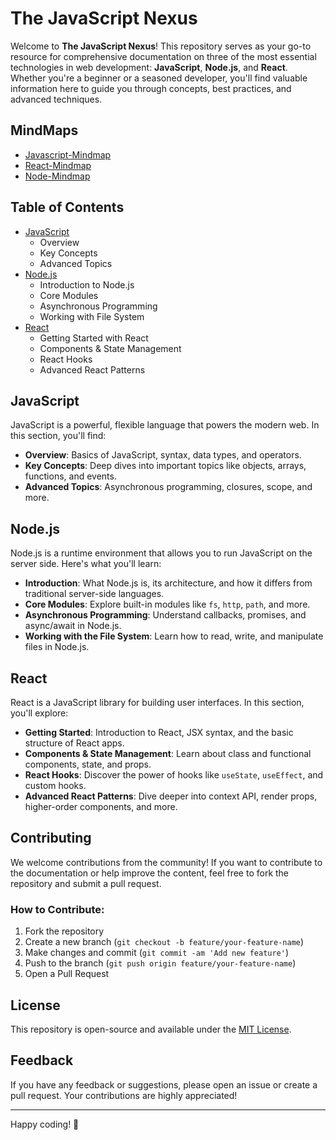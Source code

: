 


# The JavaScript Nexus

Welcome to **The JavaScript Nexus**! This repository serves as your go-to resource for comprehensive documentation on three of the most essential technologies in web development: **JavaScript**, **Node.js**, and **React**. Whether you're a beginner or a seasoned developer, you'll find valuable information here to guide you through concepts, best practices, and advanced techniques.

## MindMaps
  - [Javascript-Mindmap](https://roadmap.sh/javascript)
  - [React-Mindmap](https://roadmap.sh/react)
  - [Node-Mindmap](https://roadmap.sh/node)


## Table of Contents

- [JavaScript](#javascript)
  - Overview
  - Key Concepts
  - Advanced Topics
- [Node.js](#nodejs)
  - Introduction to Node.js
  - Core Modules
  - Asynchronous Programming
  - Working with File System
- [React](#react)
  - Getting Started with React
  - Components & State Management
  - React Hooks
  - Advanced React Patterns

## JavaScript

JavaScript is a powerful, flexible language that powers the modern web. In this section, you'll find:

- **Overview**: Basics of JavaScript, syntax, data types, and operators.
- **Key Concepts**: Deep dives into important topics like objects, arrays, functions, and events.
- **Advanced Topics**: Asynchronous programming, closures, scope, and more.

## Node.js

Node.js is a runtime environment that allows you to run JavaScript on the server side. Here's what you'll learn:

- **Introduction**: What Node.js is, its architecture, and how it differs from traditional server-side languages.
- **Core Modules**: Explore built-in modules like `fs`, `http`, `path`, and more.
- **Asynchronous Programming**: Understand callbacks, promises, and async/await in Node.js.
- **Working with the File System**: Learn how to read, write, and manipulate files in Node.js.

## React

React is a JavaScript library for building user interfaces. In this section, you'll explore:

- **Getting Started**: Introduction to React, JSX syntax, and the basic structure of React apps.
- **Components & State Management**: Learn about class and functional components, state, and props.
- **React Hooks**: Discover the power of hooks like `useState`, `useEffect`, and custom hooks.
- **Advanced React Patterns**: Dive deeper into context API, render props, higher-order components, and more.

## Contributing

We welcome contributions from the community! If you want to contribute to the documentation or help improve the content, feel free to fork the repository and submit a pull request.

### How to Contribute:

1. Fork the repository
2. Create a new branch (`git checkout -b feature/your-feature-name`)
3. Make changes and commit (`git commit -am 'Add new feature'`)
4. Push to the branch (`git push origin feature/your-feature-name`)
5. Open a Pull Request

## License

This repository is open-source and available under the [MIT License](LICENSE).

## Feedback

If you have any feedback or suggestions, please open an issue or create a pull request. Your contributions are highly appreciated!

---

Happy coding! 🚀

